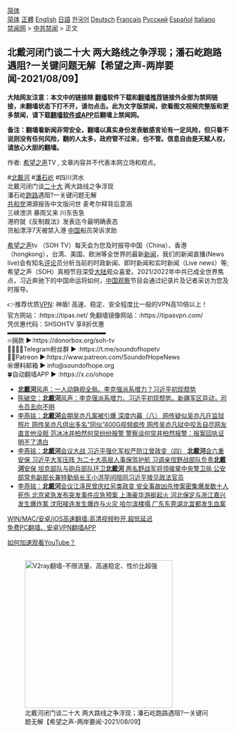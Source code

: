  <!-- 面包屑导航 --> <div class="breadcrumb"><!-- GTranslate: https://gtranslate.io/ -->  <div class="switcher notranslate">  <div class="selected">  <a href="#" onclick="return false;"> 简体</a>  </div>  <div class="option">  <a href="https://www.bannedbook.org" onclick="doGTranslate('zh-CN|zh-CN');jQuery('div.switcher div.selected a').html(jQuery(this).html());return false;" title="简体中文" class="nturl selected"> 简体</a>  <a href="https://www.bannedbook.org/zh-tw/" onclick="doGTranslate('zh-CN|zh-TW');jQuery('div.switcher div.selected a').html(jQuery(this).html());return false;" title="繁體中文" class="nturl"> 正體</a>  <a href="https://www.bannedbook.org/en/" onclick="doGTranslate('zh-CN|en');jQuery('div.switcher div.selected a').html(jQuery(this).html());return false;" title="English" class="nturl"> English</a>  <a href="https://www.bannedbook.org/ja/" onclick="doGTranslate('zh-CN|ja');jQuery('div.switcher div.selected a').html(jQuery(this).html());return false;" title="日本語" class="nturl"> 日語</a>  <a href="https://www.bannedbook.org/ko/" onclick="doGTranslate('zh-CN|ko');jQuery('div.switcher div.selected a').html(jQuery(this).html());return false;" title="한국어" class="nturl"> 한국어</a>  <a href="https://www.bannedbook.org/de/" onclick="doGTranslate('zh-CN|de');jQuery('div.switcher div.selected a').html(jQuery(this).html());return false;" title="Deutsch" class="nturl"> Deutsch</a>  <a href="https://www.bannedbook.org/fr/" onclick="doGTranslate('zh-CN|fr');jQuery('div.switcher div.selected a').html(jQuery(this).html());return false;" title="Français" class="nturl"> Français</a>  <a href="https://www.bannedbook.org/ru/" onclick="doGTranslate('zh-CN|ru');jQuery('div.switcher div.selected a').html(jQuery(this).html());return false;" title="Русский" class="nturl"> Русский</a>  <a href="https://www.bannedbook.org/es/" onclick="doGTranslate('zh-CN|es');jQuery('div.switcher div.selected a').html(jQuery(this).html());return false;" title="Español" class="nturl"> Español</a>  <a href="https://www.bannedbook.org/it/" onclick="doGTranslate('zh-CN|it');jQuery('div.switcher div.selected a').html(jQuery(this).html());return false;" title="Italiano" class="nturl"> Italiano</a>  </div>  </div>      <div class='breadcrumb-sub'><!-- Breadcrumb NavXT 6.3.0 --> <a href="https://www.bannedbook.org/" class="home">禁闻网</a> &gt; <a href="https://www.bannedbook.org/bnews/cbnews/" class="category">中共禁闻</a> &gt; 正文</div></div><h2>北戴河闭门谈二十大 两大路线之争浮现；潘石屹跑路遇阻?一关键问题无解【希望之声-两岸要闻-2021/08/09】</h2> <p class="notice"><b>大陆网友注意：本文中的链接除 <a href="https://github.com/bannedbook/fanqiang" >翻墙</a>软件下载和<a href="https://github.com/killgcd/justmysocks/blob/master/README.md">翻墙推荐</a>链接外全部为禁网链接，未翻墙状态下打不开，请勿点击。此为文字版禁闻，欲看图文视频完整版和更多禁闻，请下载<a href="https://github.com/bannedbook/fanqiang">翻墙软件或APP</a>后翻墙上禁闻网。</p><p>备注：翻墙看新闻非常安全，翻墙以真实身份发表敏感言论有一定风险，但只看不说则没有任何风险，翻的人太多，政府管不过来，也不管。信息自由是天赋人权，请放心大胆的翻墙。</b></p>  <div class="entry"> <p>作者: <span class='wp_keywordlink_affiliate'><a href="https://www.soundofhope.org" title="希望之声" target="_blank">希望之声</a></span>TV , 文章内容并不代表本网立场和观点。</p> <figure></figure> <p>#<a href="https://www.bannedbook.org/bnews/tag/%E5%8C%97%E6%88%B4%E6%B2%B3/" class="st_tag internal_tag" rel="tag" title="标签 北戴河 下的日志">北戴河</a> #<a href="https://www.bannedbook.org/bnews/tag/%e6%bd%98%e7%9f%b3%e5%b1%b9/" class="st_tag internal_tag" rel="tag" title="标签 潘石屹 下的日志">潘石屹</a> #四川洪水<br /> 北戴河闭门谈<a href="https://www.bannedbook.org/bnews/tag/%E4%BA%8C%E5%8D%81%E5%A4%A7/" class="st_tag internal_tag" rel="tag" title="标签 二十大 下的日志">二十大</a> 两大路线之争浮现<br /> 潘石屹<a href="https://www.bannedbook.org/bnews/tag/%E8%B7%91%E8%B7%AF/" class="st_tag internal_tag" rel="tag" title="标签 跑路 下的日志">跑路</a>遇阻?一关键问题无解<br /> <a href="https://www.bannedbook.org/bnews/tag/%e5%85%b1%e5%92%8c%e5%85%9a/" class="st_tag internal_tag" rel="tag" title="标签 共和党 下的日志">共和党</a>溯源报告中文版问世 麦考尔释背后意涵<br /> 三峡泄洪 暴雨又来 川东告急<br /> 港府就《反制裁法》发表迄今最明确表态<br /> 货船漂浮7天被禁入港 <span class='wp_keywordlink_affiliate'><a href="https://www.bannedbook.org/" title="中国" target="_blank">中国</a></span>船员哭诉求助 </p>  <p><a href="https://www.bannedbook.org/bnews/tag/%e5%b8%8c%e6%9c%9b%e4%b9%8b%e5%a3%b0/" class="st_tag internal_tag" rel="tag" title="标签 希望之声 下的日志">希望之声</a>tv （SOH  TV）每天会为您及时报导中国（China）、香港（hongkong），台湾、美国、欧洲等全世界的最新<span class='wp_keywordlink_affiliate'><a href="https://www.bannedbook.org/" title="新闻">新闻</a></span>，我们的新闻直播(News live)会有知名<span class='wp_keywordlink_affiliate'><a href="https://www.bannedbook.org/bnews/comments/" title="新闻评论" target="_blank">评论</a></span>员分析当前的时政新闻、即时新闻和实时新闻（Live news）等; 希望之声（SOH）真相节目深受<span class='wp_keywordlink_affiliate'><a href="https://www.bannedbook.org/" title="大陆" target="_blank">大陆</a></span>观众喜爱。2021/2022年中共已成全世界焦点，习近奔驰下的中国命运将如何，<a href="https://www.bannedbook.org/bnews/tag/%e4%b8%ad%e5%9b%bd%e8%a7%82%e5%af%9f/" class="st_tag internal_tag" rel="tag" title="标签 中国观察 下的日志">中国观察</a>节目会通过纪录片及记者采访为您及时报导。</p> <p>👉推荐优质<a href="https://www.bannedbook.org/bnews/tag/vpn/" class="st_tag internal_tag" rel="tag" title="标签 VPN 下的日志">VPN</a>: 神盾! 高速、稳定、安全程度比一般的VPN高10倍以上！<br /> 官方网站：:https://tipas.net/​      免翻墙镜像网站：:https://tipasvpn.com/<br /> 凭优惠代码：SHSOHTV 享8折优惠<br />  ▬▬▬▬▬▬▬▬▬▬▬▬▬▬▬▬<br /> 🔥捐款     ►:https://donorbox.org/soh-tv<br /> 👨‍👨‍👦‍👦Telegram粉丝群  ► :https://t.me/soundofhopetv<br /> 🦸‍♂️️Patreon  ►:https://www.patreon.com/SoundofHopeNews<br /> ㊙️爆料邮箱        ► info@soundofhope.org<br /> 🍀自动翻墙APP ► :https://x.co/ohope</p>  <ul class='op-related-articles' title='相关阅读'> <li><a href='https://www.bannedbook.org/bnews/taiwannews/20210809/1603212.html' target='_blank'><b>北戴河</b>风声：一人动静观全局。李克强派系增力？习近平初现颓势</a></li> <li><a href='https://www.bannedbook.org/bnews/bannedvideo/20210809/1603154.html' target='_blank'>陈破空：<b>北戴河</b>风声：李克强派系增力，习近平初现颓势。新疆军区异动，司令员去向不明</a></li> <li><a href='https://www.bannedbook.org/bnews/comments/20210809/1603090.html' target='_blank'>李燕铭：<b>北戴河</b>会期吴亦凡案被引爆 深度内幕（八） 网传疑似吴亦凡在监狱照片 网传吴亦凡供出多名“同伙”400G视频疯传 网传吴亦凡狱中咬舌自尽网友直言他没胆 范冰冰井柏然何炅纷纷报警 警察谈何炅井柏然报警：报案回执证明不了清白</a></li> <li><a href='https://www.bannedbook.org/bnews/comments/20210809/1602985.html' target='_blank'>李燕铭：<b>北戴河</b>会议大战 习近平强化军权严防江曾政变（四） <b>北戴河</b>会六重安保 习近平大军压阵 为二十大高层人事保驾护航 习调亲信野战部队负责<b>北戴河</b>安保 坦克部队与砲兵部队环卫<b>北戴河</b> 两名野战军将领接掌中央警卫局 公安部常务副部长兼特勤局长王小洪罕间陪同习近平接见政法官员</a></li> <li><a href='https://www.bannedbook.org/bnews/comments/20210809/1602954.html' target='_blank'>李燕铭：<b>北戴河</b>会议江泽民曾庆红另类政变 安全事故凶杀惨案密集爆发数十人死伤 北京紧急发布突发事件应急预案 上海豪华游艇起火 河北保定与浙江嘉兴发生爆炸案 沈阳接连发生爆炸与火灾 哈尔滨楼塌 广东东莞湖北宜都发生血案</a></li> </ul> <p class="texttj"> <a href="https://github.com/bannedbook/fanqiang/wiki/V2ray%E6%9C%BA%E5%9C%BA" target="_blank">WIN/MAC/安卓/iOS高速翻墙:高清视频秒开,超低延迟</a><br/> <a href="https://github.com/bannedbook/fanqiang/wiki/%E7%A6%81%E9%97%BB%E7%BD%91%E5%AE%89%E5%8D%93%E7%BF%BB%E5%A2%99%E6%96%B0%E9%97%BBAPP" target="_blank">免费PC翻墙、安卓VPN翻墙APP</a></p><p><a href='https://www.bannedbook.org/bnews/topimagenews/20180409/925596.html' target='_blank'>如何加速观看YouTube？ </a></p>  <figure class='op-interactive'><br/><a href="https://github.com/bannedbook/fanqiang/wiki/V2ray%E6%9C%BA%E5%9C%BA"><img src="https://raw.githubusercontent.com/bannedbook/fanqiang/master/v2ss/images/v2free.jpg" width="336" alt="V2ray翻墙-不限流量、高速稳定、性价比超强"></a><br/><figcaption>北戴河闭门谈二十大 两大路线之争浮现；潘石屹跑路遇阻?一关键问题无解【希望之声-两岸要闻-2021/08/09】</figcaption></figure> </p><a name='sharetosocial'></a>  <div style="margin-bottom:5px;padding-bottom:5px;clear:both"> <div id="archive-pix-1" class="banner-ads"> <!-- AuctionX Display platform tag START --> <div id="26318x728x90x621x_ADSLOT2" clicktrack="%%CLICK_URL_ESC%%"></div> <!-- AuctionX Display platform tag END --> </div> <div id="archive-pix-2" class="banner-ads"> <!-- AuctionX Display platform tag START --> <div id="26315x300x250x621x_ADSLOT2" clicktrack="%%CLICK_URL_ESC%%"></div> <!-- AuctionX Display platform tag END --> </div> </div>  <div id="archive-pix-1" class="banner-ads"> <!-- AuctionX Display platform tag START --> <div id="26318x728x90x621x_ADSLOT3" clicktrack="%%CLICK_URL_ESC%%"></div> <!-- AuctionX Display platform tag END --> </div> </div><!--END ENTRY--> 